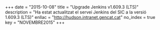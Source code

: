 +++
date        = "2015-10-08"
title       = "Upgrade Jenkins v1.609.3 (LTS)"
description = "Ha estat actualitzat el servei Jenkins del SIC a la versió 1.609.3 (LTS)"
enllac	    = "http://hudson.intranet.gencat.cat"
no_index 	= true
key         = "NOVEMBRE2015"
+++
